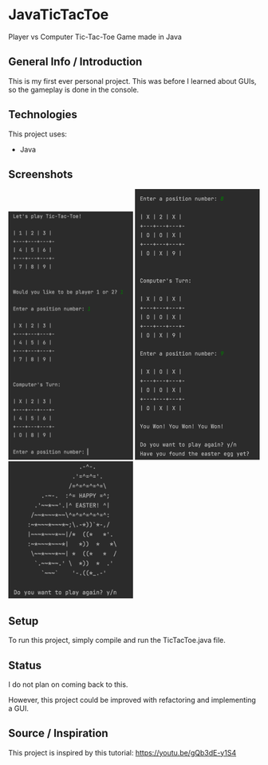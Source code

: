 # JavaTicTacToe
Player vs Computer Tic-Tac-Toe Game made in Java

## General Info / Introduction
This is my first ever personal project. This was before I learned about GUIs, so the gameplay is done in the console.

## Technologies
This project uses:
 * Java

## Screenshots
<img src="https://github.com/johnpham99/JavaTicTacToe/blob/main/Screenshots/Gameplay.png" width="250">
<img src="https://github.com/johnpham99/JavaTicTacToe/blob/main/Screenshots/Win.png" width="250">
<img src="https://github.com/johnpham99/JavaTicTacToe/blob/main/Screenshots/EasterEgg.png" width="250">

## Setup
To run this project, simply compile and run the TicTacToe.java file.

## Status
I do not plan on coming back to this.

However, this project could be improved with refactoring and implementing a GUI.

## Source / Inspiration
This project is inspired by this tutorial: https://youtu.be/gQb3dE-y1S4
